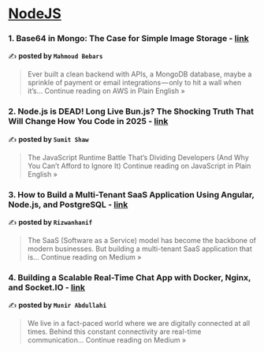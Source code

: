 
<h1><a href=https://medium.com/tag/nodejs/recommended target="_blank" rel="noopener noreferrer">NodeJS</a></h1>
<h3>1. Base64 in Mongo: The Case for Simple Image Storage - <a href="https://aws.plainenglish.io/base64-in-mongo-the-case-for-simple-image-storage-6730c043e772?source=rss------nodejs-5" target="_blank" rel="noopener noreferrer">link</a></h3>

✍️ **posted by `Mahmoud Bebars`**

<blockquote>Ever built a clean backend with APIs, a MongoDB database, maybe a sprinkle of payment or email integrations — only to hit a wall when it’s…
Continue reading on AWS in Plain English »</blockquote>

<h3>2. Node.js is DEAD! Long Live Bun.js? The Shocking Truth That Will Change How You Code in 2025 - <a href="https://javascript.plainenglish.io/node-js-is-dead-long-live-bun-js-the-shocking-truth-that-will-change-how-you-code-in-2025-f479f5d8b459?source=rss------nodejs-5" target="_blank" rel="noopener noreferrer">link</a></h3>

✍️ **posted by `Sumit Shaw`**

<blockquote>The JavaScript Runtime Battle That’s Dividing Developers (And Why You Can’t Afford to Ignore It)
Continue reading on JavaScript in Plain English »</blockquote>

<h3>3. How to Build a Multi-Tenant SaaS Application Using Angular, Node.js, and PostgreSQL - <a href="https://medium.com/@rizwanhanif633/how-to-build-a-multi-tenant-saas-application-using-angular-node-js-and-postgresql-f96b1b5c3c56?source=rss------nodejs-5" target="_blank" rel="noopener noreferrer">link</a></h3>

✍️ **posted by `Rizwanhanif`**

<blockquote>The SaaS (Software as a Service) model has become the backbone of modern businesses. But building a multi-tenant SaaS application that is…
Continue reading on Medium »</blockquote>

<h3>4. Building a Scalable Real-Time Chat App with Docker, Nginx, and Socket.IO - <a href="https://medium.com/@iamaamunir/building-a-scalable-real-time-chat-app-with-docker-nginx-and-socket-io-569f592bca25?source=rss------nodejs-5" target="_blank" rel="noopener noreferrer">link</a></h3>

✍️ **posted by `Munir Abdullahi`**

<blockquote>We live in a fact-paced world where we are digitally connected at all times. Behind this constant connectivity are real-time communication…
Continue reading on Medium »</blockquote>

